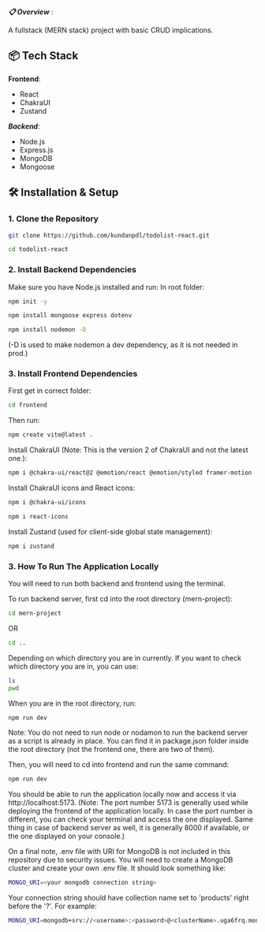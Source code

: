 **_📋 Overview_** :

A fullstack (MERN stack) project with basic CRUD implications.

## 📦 Tech Stack

**Frontend**:

- React
- ChakraUI
- Zustand

**_Backend_**:

- Node.js
- Express.js
- MongoDB
- Mongoose

## 🛠️ Installation & Setup

### 1. Clone the Repository

```bash
git clone https://github.com/kundanpdl/todolist-react.git
```

```bash
cd todolist-react
```

### 2. Install Backend Dependencies

Make sure you have Node.js installed and run:
In root folder:

```bash
npm init -y
```

```bash
npm install mongoose express dotenv
```

```bash
npm install nodemon -D
```

(-D is used to make nodemon a dev dependency, as it is not needed in prod.)

### 3. Install Frontend Dependencies

First get in correct folder:

```bash
cd frontend
```

Then run:

```bash
npm create vite@latest .
```

Install ChakraUI (Note: This is the version 2 of ChakraUI and not the latest one.):

```bash
npm i @chakra-ui/react@2 @emotion/react @emotion/styled framer-motion
```

Install ChakraUI icons and React icons:

```bash
npm i @chakra-ui/icons
```

```bash
npm i react-icons
```

Install Zustand (used for client-side global state management):

```bash
npm i zustand
```

### 3. How To Run The Application Locally

You will need to run both backend and frontend using the terminal.

To run backend server, first cd into the root directory (mern-project):

```bash
cd mern-project
```

OR

```bash
cd ..
```

Depending on which directory you are in currently. If you want to check which directory you are in, you can use:

```bash
ls
pwd
```

When you are in the root directory, run:

```bash
npm run dev
```

Note: You do not need to run node or nodamon to run the backend server as a script is already in place. You can find it in package.json folder inside the root directory (not the frontend one, there are two of them).

Then, you will need to cd into frontend and run the same command:

```bash
npm run dev
```

You should be able to run the application locally now and access it via http://localhost:5173. (Note: The port number 5173 is generally used while deploying the frontend of the application locally. In case the port number is different, you can check your terminal and access the one displayed. Same thing in case of backend server as well, it is generally 8000 if available, or the one displayed on your console.)

On a final note, .env file with URI for MongoDB is not included in this repository due to security issues. You will need to create a MongoDB cluster and create your own .env file. It should look something like:

```bash
MONGO_URI=<your mongodb connection string>
```

Your connection string should have collection name set to 'products' right before the '?'. For example:

```bash
MONGO_URI=mongodb+srv://<username>:<password>@<clusterName>.uga6frq.mongodb.net/<tableName>?retryWrites=true&w=majority&appName=<clusterName>
```
